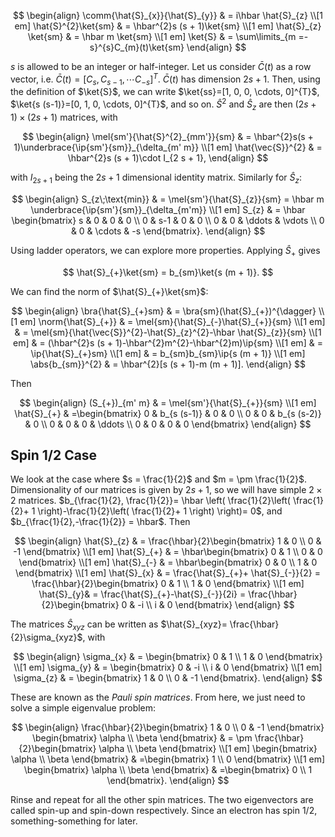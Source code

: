 $$
\begin{align}
\comm{\hat{S}_{x}}{\hat{S}_{y}} & = i\hbar \hat{S}_{z} \\[1 em]
\hat{S}^{2}\ket{sm} & = \hbar^{2}s (s + 1)\ket{sm} \\[1 em]
\hat{S}_{z} \ket{sm} & = \hbar m \ket{sm} \\[1 em]
\ket{S} & = \sum\limits_{m =-s}^{s}C_{m}(t)\ket{sm}
\end{align}
$$

$s$ is allowed to be an integer or half-integer. Let us consider $\bar{C}(t)$ as a row vector, i.e. $\bar{C}(t)=[C_{s}, C_{s-1}, \cdots C_{-s}]^{T}$. $\bar{C}(t)$ has dimension $2 s + 1$. Then, using the definition of $\ket{S}$, we can write $\ket{ss}=[1, 0, 0, \cdots, 0]^{T}$, $\ket{s (s-1)}=[0, 1, 0, \cdots, 0]^{T}$, and so on. $\hat{S}^{2}$ and $\hat{S}_{z}$ are then $(2 s + 1)\times (2 s + 1)$ matrices, with

$$
\begin{align}
\mel{sm'}{\hat{S}^{2}_{mm'}}{sm} & = \hbar^{2}s(s + 1)\underbrace{\ip{sm'}{sm}}_{\delta_{m' m}} \\[1 em]
\hat{\vec{S}}^{2} & = \hbar^{2}s (s + 1)\cdot I_{2 s + 1},
\end{align}
$$

with $I_{2 s + 1}$ being the $2 s+ 1$ dimensional identity matrix. Similarly for $\hat{S}_{z}$:

$$
\begin{align}
S_{z\;\text{min}} & = \mel{sm'}{\hat{S}_{z}}{sm} = \hbar m \underbrace{\ip{sm'}{sm}}_{\delta_{m'm}} \\[1 em]
S_{z} & = \hbar \begin{bmatrix}
s & 0 & 0 & 0 \\
0 & s-1 & 0 & 0 \\
0 & 0 & \ddots & \vdots \\
0  & 0 & \cdots & -s
\end{bmatrix}.
\end{align}
$$

Using ladder operators, we can explore more properties. Applying $\hat{S}_{+}$ gives

$$
\hat{S}_{+}\ket{sm} = b_{sm}\ket{s (m + 1)}.
$$

We can find the norm of $\hat{S}_{+}\ket{sm}$:

$$
\begin{align}
\bra{\hat{S}_{+}sm} & = \bra{sm}(\hat{S}_{+})^{\dagger} \\[1 em]
\norm{\hat{S}_{+}} & = \mel{sm}{\hat{S}_{-}\hat{S}_{+}}{sm} \\[1 em]
& = \mel{sm}{\hat{\vec{S}}^{2}-\hat{S}_{z}^{2}-\hbar \hat{S}_{z}}{sm} \\[1 em]
& = (\hbar^{2}s (s + 1)-\hbar^{2}m^{2}-\hbar^{2}m)\ip{sm} \\[1 em]
& = \ip{\hat{S}_{+}sm} \\[1 em]
& = b_{sm}b_{sm}\ip{s (m + 1)} \\[1 em]
\abs{b_{sm}}^{2} & = \hbar^{2}[s (s + 1)-m (m + 1)].
\end{align}
$$

Then

$$
\begin{align}
(S_{+})_{m' m} & = \mel{sm'}{\hat{S}_{+}}{sm} \\[1 em]
\hat{S}_{+} & =\begin{bmatrix}
0 & b_{s (s-1)} & 0 & 0 \\
0 & 0 & b_{s (s-2)} & 0 \\
0 & 0 & 0 & \ddots \\
0 & 0 & 0 & 0
\end{bmatrix}
\end{align}
$$

## Spin 1/2 Case

We look at the case where $s = \frac{1}{2}$ and $m = \pm \frac{1}{2}$. Dimensionality of our matrices is given by $2 s + 1$, so we will have simple $2 \times 2$ matrices. $b_{\frac{1}{2}, \frac{1}{2}}= \hbar \left( \frac{1}{2}\left( \frac{1}{2}+ 1 \right)-\frac{1}{2}\left( \frac{1}{2}+ 1 \right) \right)= 0$, and $b_{\frac{1}{2},-\frac{1}{2}} = \hbar$. Then

$$
\begin{align}
\hat{S}_{z} & = \frac{\hbar}{2}\begin{bmatrix}
1 & 0 \\
0 & -1
\end{bmatrix} \\[1 em]
\hat{S}_{+} & = \hbar\begin{bmatrix}
0 & 1 \\
0 & 0
\end{bmatrix} \\[1 em]
\hat{S}_{-} & =  \hbar\begin{bmatrix}
0 & 0 \\
1 & 0
\end{bmatrix} \\[1 em]
\hat{S}_{x} & = \frac{\hat{S}_{+}+ \hat{S}_{-}}{2} = \frac{\hbar}{2}\begin{bmatrix}
0 & 1 \\
1 & 0
\end{bmatrix} \\[1 em]
\hat{S}_{y}& = \frac{\hat{S}_{+}-\hat{S}_{-}}{2i} = \frac{\hbar}{2}\begin{bmatrix}
0 & -i \\
i & 0
\end{bmatrix}
\end{align}
$$

The matrices $\hat{S}_{xyz}$ can be written as $\hat{S}_{xyz}= \frac{\hbar}{2}\sigma_{xyz}$, with

$$
\begin{align}
\sigma_{x} & = \begin{bmatrix}
0 & 1 \\
1 & 0
\end{bmatrix} \\[1 em]
\sigma_{y} & = \begin{bmatrix}
0 & -i \\
i & 0
\end{bmatrix} \\[1 em]
\sigma_{z} & = \begin{bmatrix}
1 & 0 \\
0 & -1
\end{bmatrix}.
\end{align}
$$

These are known as the *Pauli spin matrices*. From here, we just need to solve a simple eigenvalue problem:

$$
\begin{align}
\frac{\hbar}{2}\begin{bmatrix}
1 & 0 \\
0 & -1
\end{bmatrix}
\begin{bmatrix}
\alpha \\
\beta
\end{bmatrix} & = 
\pm \frac{\hbar}{2}\begin{bmatrix}
\alpha \\
\beta
\end{bmatrix} \\[1 em]
\begin{bmatrix}
\alpha \\
\beta
\end{bmatrix} & =\begin{bmatrix}
 1 \\
0
\end{bmatrix} \\[1 em]
\begin{bmatrix}
\alpha \\
\beta
\end{bmatrix} & =\begin{bmatrix}
 0 \\
1
\end{bmatrix}.
\end{align}
$$

Rinse and repeat for all the other spin matrices. The two eigenvectors are called spin-up and spin-down respectively. Since an electron has spin 1/2, something-something for later.